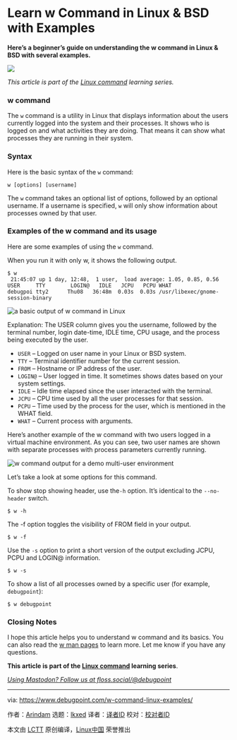 [#]: subject: "Learn w Command in Linux & BSD with Examples"
[#]: via: "https://www.debugpoint.com/w-command-linux-examples/"
[#]: author: "Arindam https://www.debugpoint.com/author/admin1/"
[#]: collector: "lkxed"
[#]: translator: "geekpi"
[#]: reviewer: " "
[#]: publisher: " "
[#]: url: " "

Learn w Command in Linux & BSD with Examples
======

**Here’s a beginner’s guide on understanding the w command in Linux & BSD with several examples.**

![][1]

_This article is part of the [Linux command][2] learning series._

### w command

The `w` command is a utility in Linux that displays information about the users currently logged into the system and their processes. It shows who is logged on and what activities they are doing. That means it can show what processes they are running in their system.

### Syntax

Here is the basic syntax of the `w` command:

```
w [options] [username]
```

The `w` command takes an optional list of options, followed by an optional username. If a username is specified, `w` will only show information about processes owned by that user.

### Examples of the w command and its usage

Here are some examples of using the `w` command.

When you run it with only w, it shows the following output.

```
$ w
 21:45:07 up 1 day, 12:48,  1 user,  load average: 1.05, 0.85, 0.56
USER     TTY        LOGIN@   IDLE   JCPU   PCPU WHAT
debugpoi tty2      Thu08   36:48m  0.03s  0.03s /usr/libexec/gnome-session-binary
```

![a basic output of w command in Linux][3]

Explanation: The USER column gives you the username, followed by the terminal number, login date-time, IDLE time, CPU usage, and the process being executed by the user.

- `USER` – Logged on user name in your Linux or BSD system.
- `TTY` – Terminal identifier number for the current session.
- `FROM` – Hostname or IP address of the user.
- `LOGIN@` – User logged in time. It sometimes shows dates based on your system settings.
- `IDLE` – Idle time elapsed since the user interacted with the terminal.
- `JCPU` – CPU time used by all the user processes for that session.
- `PCPU` – Time used by the process for the user, which is mentioned in the WHAT field.
- `WHAT` – Current process with arguments.

Here’s another example of the w command with two users logged in a virtual machine environment. As you can see, two user names are shown with separate processes with process parameters currently running.

![w command output for a demo multi-user environment][4]

Let’s take a look at some options for this command.

To show stop showing header, use the`-h` option. It’s identical to the `--no-header` switch.

```
$ w -h
```

The -f option toggles the visibility of FROM field in your output.

```
$ w -f
```

Use the `-s` option to print a short version of the output excluding JCPU, PCPU and LOGIN@ information.

```
$ w -s
```

To show a list of all processes owned by a specific user (for example, `debugpoint`):

```
$ w debugpoint
```

### Closing Notes

I hope this article helps you to understand w command and its basics. You can also read the [w man pages][5] to learn more. Let me know if you have any questions.

**This article is part of the [Linux command][2] learning series**.

[_Using Mastodon? Follow us at floss.social/@debugpoint_][6]

--------------------------------------------------------------------------------

via: https://www.debugpoint.com/w-command-linux-examples/

作者：[Arindam][a]
选题：[lkxed][b]
译者：[译者ID](https://github.com/译者ID)
校对：[校对者ID](https://github.com/校对者ID)

本文由 [LCTT](https://github.com/LCTT/TranslateProject) 原创编译，[Linux中国](https://linux.cn/) 荣誉推出

[a]: https://www.debugpoint.com/author/admin1/
[b]: https://github.com/lkxed
[1]: https://www.debugpoint.com/wp-content/uploads/2023/01/whead.jpg
[2]: https://www.debugpoint.com/category/linux-commands
[3]: https://www.debugpoint.com/wp-content/uploads/2023/01/a-basic-outout-of-w-command-in-Linux.jpg
[4]: https://www.debugpoint.com/wp-content/uploads/2023/01/w-command-output-for-a-demo-multi-user-environment.jpg
[5]: https://linux.die.net/man/1/w
[6]: https://floss.social/@debugpoint
